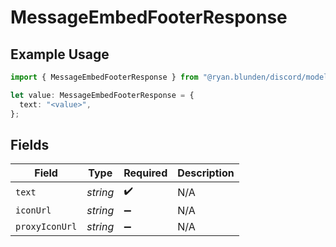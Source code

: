 # MessageEmbedFooterResponse

## Example Usage

```typescript
import { MessageEmbedFooterResponse } from "@ryan.blunden/discord/models/components";

let value: MessageEmbedFooterResponse = {
  text: "<value>",
};
```

## Fields

| Field              | Type               | Required           | Description        |
| ------------------ | ------------------ | ------------------ | ------------------ |
| `text`             | *string*           | :heavy_check_mark: | N/A                |
| `iconUrl`          | *string*           | :heavy_minus_sign: | N/A                |
| `proxyIconUrl`     | *string*           | :heavy_minus_sign: | N/A                |